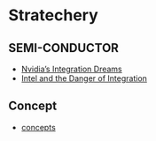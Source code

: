 # Stratechery
## SEMI-CONDUCTOR
* [Nvidia’s Integration Dreams](https://stratechery.com/2020/nvidias-integration-dreams/)
* [Intel and the Danger of Integration](https://stratechery.com/2018/intel-and-the-danger-of-integration/)

## Concept
* [concepts](https://stratechery.com/concepts/)

